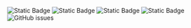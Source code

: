 ![Static Badge](https://img.shields.io/badge/blacklists-60-000000) ![Static Badge](https://img.shields.io/badge/blacklisted-3071951-cc0000) ![Static Badge](https://img.shields.io/badge/whitelisted-2243-00CC00) ![Static Badge](https://img.shields.io/badge/streaming_blacklist-28107-000000) ![GitHub issues](https://img.shields.io/github/issues/fabriziosalmi/blacklists)
